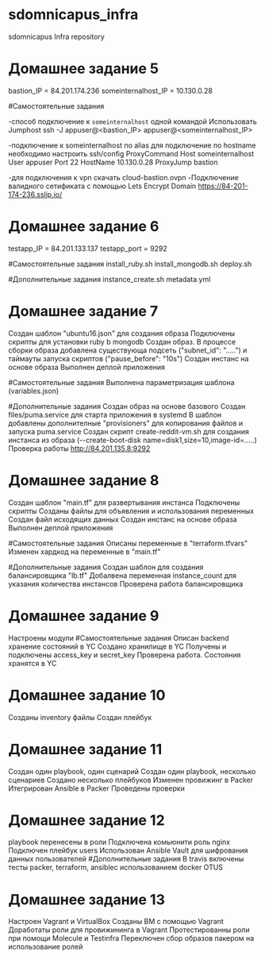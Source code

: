 # sdomnicapus_infra
sdomnicapus Infra repository

# Домашнее задание 5
bastion_IP = 84.201.174.236
someinternalhost_IP = 10.130.0.28

#Самостоятельные задания

-способ подключение к `someinternalhost` одной командой
Использовать Jumphost
ssh -J appuser@<bastion_IP> appuser@<someinternalhost_IP>

-подключение к someinternalhost по alias
для подключение по hostname необходимо настроить ssh/config ProxyCommand 
Host someinternalhost 
User appuser 
Port 22 
HostName 10.130.0.28
ProxyJump bastion

-для подключения к vpn скачать cloud-bastion.ovpn
-Подключение валидного сетификата с помощью Lets Encrypt Domain 
https://84-201-174-236.sslip.io/

# Домашнее задание 6
testapp_IP = 84.201.133.137
testapp_port = 9292

#Самостоятельные задания
install_ruby.sh
install_mongodb.sh
deploy.sh

#Дополнительные задания
instance_create.sh
metadata.yml

# Домашнее задание 7 
Создан шаблон "ubuntu16.json" для создания образа
Подключены скрипты для установки ruby b mongodb
Создан образ.
В процессе сборки образа  добавлена существующа подсеть ("subnet_id": ".....") и таймауты запуска скриптов ("pause_before": "10s")
Создан инстанс на основе образа
Выполнен деплой приложения

#Самостоятельные задания
Выполнена параметризация шаблона (variables.json)

#Дополнительные задания
Создан образ на основе базового
Создан files/puma.service для старта приложения в systemd
В шаблон добавлены дополнителные "provisioners" для копирования файлов и запуска puma.service
Создан скрипт create-reddit-vm.sh для создания инстанса из образа (--create-boot-disk name=disk1,size=10,image-id=.....)
Проверка работы http://84.201.135.8:9292

# Домашнее задание 8
Создан шаблон "main.tf" для развертывания инстанса
Подключены скрипты
Созданы файлы для объявления и использования переменных
Создан файл исходящих данных
Создан инстанс на основе образа
Выполнен деплой приложения

#Самостоятельные задания
Описаны переменные в "terraform.tfvars"
Изменен хардкод на переменные в "main.tf"

#Дополнительные задания
Создан шаблон для создания балансировщика "lb.tf"
Добалвена переменная instance_count для указания количества инстансов
Проверена работа балансировщика

# Домашнее задание 9
Настроены модули
#Самостоятельные задания
Описан backend хранение состояний в YC
Создано хранилище в YC
Получены и подключены access_key и secret_key
Проверена работа. Состояния хранятся в YC

# Домашнее задание 10
Созданы inventory файлы
Создан плейбук

# Домашнее задание 11
Создан один playbook, один сценарий
Создан один playbook, несколько сценариев
Создано несколько плейбуков
Изменен провижинг в Packer
Итегрирован Ansible в Packer
Проведены проверки

# Домашнее задание 12
playbook перенесены в роли
Подключена комьюнити роль nginx
Подключен плейбук users
Использован Ansible Vault для шифрования данных пользователей
#Дополнительные задания
В travis включены тесты packer, terraform, ansibleс использованием docker OTUS

# Домашнее задание 13
Настроен Vagrant и VirtualBox
Созданы ВМ с помощью Vagrant
Доработаты роли для провижининга в Vagrant
Протестированны роли при помощи Molecule и Testinfra
Переключен сбор образов пакером на использование ролей
